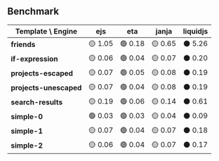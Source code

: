 ## Benchmark

| Template \ Engine | ejs | eta | janja | liquidjs |
|-------------------|:--------:|:--------:|:--------:|:--------:|
| **friends** | 🟡 1.05 | 🟢 0.18 | 🟡 0.65 | ⚫ 5.26 |
| **if-expression** | 🟡 0.06 | 🟢 0.04 | 🟡 0.07 | ⚫ 0.20 |
| **projects-escaped** | 🟡 0.07 | 🟢 0.05 | 🟡 0.08 | ⚫ 0.19 |
| **projects-unescaped** | 🟡 0.07 | 🟢 0.04 | 🟡 0.08 | ⚫ 0.19 |
| **search-results** | 🟡 0.19 | 🟢 0.06 | 🟡 0.14 | ⚫ 0.61 |
| **simple-0** | 🟢 0.03 | 🟢 0.03 | 🟡 0.04 | ⚫ 0.09 |
| **simple-1** | 🟡 0.07 | 🟢 0.04 | 🟡 0.07 | ⚫ 0.18 |
| **simple-2** | 🟡 0.06 | 🟢 0.04 | 🟡 0.07 | ⚫ 0.17 |
